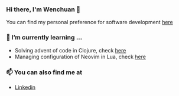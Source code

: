### Hi there, I'm Wenchuan 👋
You can find my personal preference for software development [here](https://github.com/Springok/dotfiles)

### 🌱 I’m currently learning ...
- Solving advent of code in Clojure, check [here](https://github.com/Springok/advent-of-code)
- Managing configuration of Neovim in Lua, check [here](https://github.com/Springok/wconfig) 

### 📫 You can also find me at 
- [Linkedin](https://tw.linkedin.com/in/wenchuanlin)


<!--
**Springok/Springok** is a ✨ _special_ ✨ repository because its `README.md` (this file) appears on your GitHub profile.

Here are some ideas to get you started:

- 🔭 I’m currently working on ...
- 🌱 I’m currently learning ...
- 👯 I’m looking to collaborate on ...
- 🤔 I’m looking for help with ...
- 💬 Ask me about ...
- 📫 How to reach me: ...
- 😄 Pronouns: ...
- ⚡ Fun fact: ...
-->
